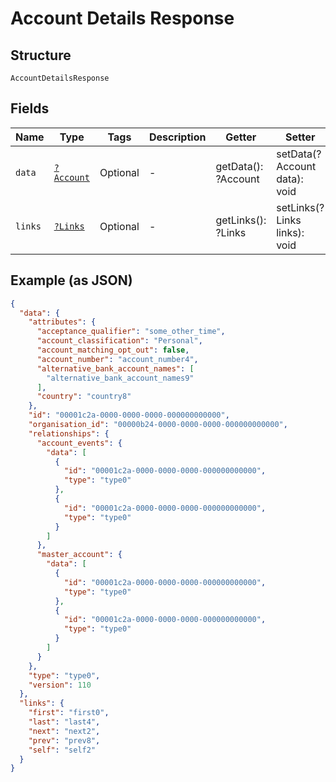 
# Account Details Response

## Structure

`AccountDetailsResponse`

## Fields

| Name | Type | Tags | Description | Getter | Setter |
|  --- | --- | --- | --- | --- | --- |
| `data` | [`?Account`](../../doc/models/account.md) | Optional | - | getData(): ?Account | setData(?Account data): void |
| `links` | [`?Links`](../../doc/models/links.md) | Optional | - | getLinks(): ?Links | setLinks(?Links links): void |

## Example (as JSON)

```json
{
  "data": {
    "attributes": {
      "acceptance_qualifier": "some_other_time",
      "account_classification": "Personal",
      "account_matching_opt_out": false,
      "account_number": "account_number4",
      "alternative_bank_account_names": [
        "alternative_bank_account_names9"
      ],
      "country": "country8"
    },
    "id": "00001c2a-0000-0000-0000-000000000000",
    "organisation_id": "00000b24-0000-0000-0000-000000000000",
    "relationships": {
      "account_events": {
        "data": [
          {
            "id": "00001c2a-0000-0000-0000-000000000000",
            "type": "type0"
          },
          {
            "id": "00001c2a-0000-0000-0000-000000000000",
            "type": "type0"
          }
        ]
      },
      "master_account": {
        "data": [
          {
            "id": "00001c2a-0000-0000-0000-000000000000",
            "type": "type0"
          },
          {
            "id": "00001c2a-0000-0000-0000-000000000000",
            "type": "type0"
          }
        ]
      }
    },
    "type": "type0",
    "version": 110
  },
  "links": {
    "first": "first0",
    "last": "last4",
    "next": "next2",
    "prev": "prev8",
    "self": "self2"
  }
}
```

